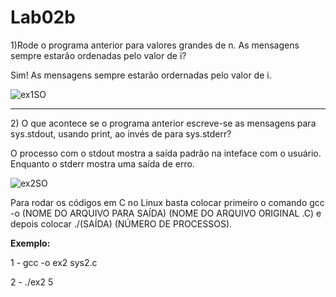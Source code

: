 <h1>Lab02b</h1>
<p>1)Rode o programa anterior para valores grandes de n. As
mensagens sempre estarão ordenadas pelo valor de i?</p>
<p>Sim! As mensagens sempre estarão ordernadas pelo valor de i. </p>

![ex1SO](https://user-images.githubusercontent.com/83346303/187840569-a974f131-7262-4e48-924b-92f2fbde55f1.PNG)

<hr>
<p>2) O que acontece se o programa anterior escreve-se as mensagens para sys.stdout, usando print, ao invés de para sys.stderr?</p>
<p> O processo com o stdout mostra a saída padrão na inteface com o usuário. Enquanto o stderr mostra uma saída de erro.

![ex2SO](https://user-images.githubusercontent.com/83346303/187840630-cf04b02b-919f-421e-8e22-fc81f7ea3ffd.PNG)

<p>Para rodar os códigos em C no Linux basta colocar primeiro o comando gcc -o (NOME DO ARQUIVO PARA SAÍDA) (NOME DO ARQUIVO ORIGINAL .C) e depois colocar ./(SAÍDA) (NÚMERO DE PROCESSOS).</p> 
<b>Exemplo:</b>
<p>1 - gcc -o ex2 sys2.c</p>
<p>2 - ./ex2 5</p>
